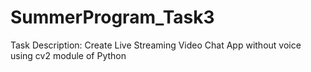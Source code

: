 # SummerProgram_Task3
Task Description:
Create Live Streaming Video Chat App without voice using cv2 module of Python
